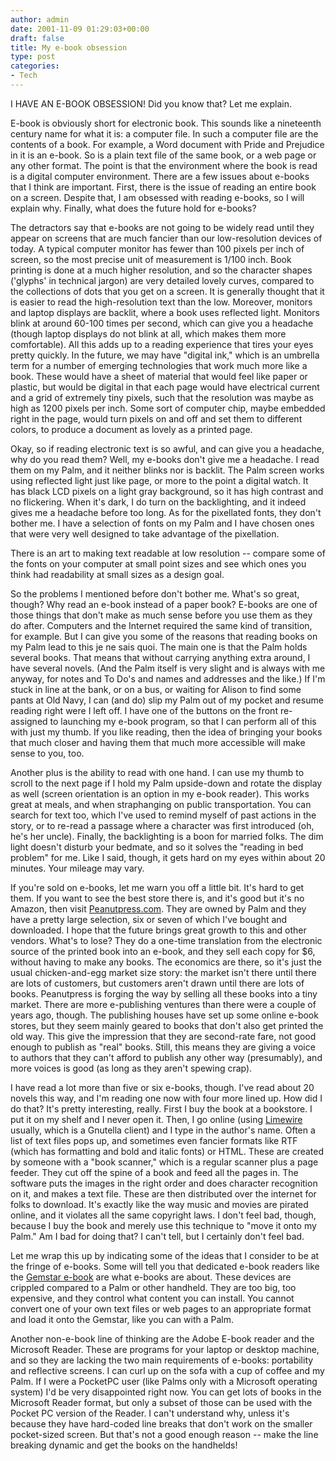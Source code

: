 ```yaml
---
author: admin
date: 2001-11-09 01:29:03+00:00
draft: false
title: My e-book obsession
type: post
categories:
- Tech
---
```



<!-- more -->
I HAVE AN E-BOOK OBSESSION! Did you know that? Let me explain.

E-book is obviously short for electronic book. This sounds like a nineteenth century name for what it is: a computer file. In such a computer file are the contents of a book. For example, a Word document with Pride and Prejudice in it is an e-book. So is a plain text file of the same book, or a web page or any other format. The point is that the environment where the book is read is a digital computer environment. There are a few issues about e-books that I think are important. First, there is the issue of reading an entire book on a screen. Despite that, I am obsessed with reading e-books, so I will explain why. Finally, what does the future hold for e-books?

The detractors say that e-books are not going to be widely read until they appear on screens that are much fancier than our low-resolution devices of today. A typical computer monitor has fewer than 100 pixels per inch of screen, so the most precise unit of measurement is 1/100 inch. Book printing is done at a much higher resolution, and so the character shapes ('glyphs' in technical jargon) are very detailed lovely curves, compared to the collections of dots that you get on a screen. It is generally thought that it is easier to read the high-resolution text than the low. Moreover, monitors and laptop displays are backlit, where a book uses reflected light. Monitors blink at around 60-100 times per second, which can give you a headache (though laptop displays do not blink at all, which makes them more comfortable). All this adds up to a reading experience that tires your eyes pretty quickly. In the future, we may have "digital ink," which is an umbrella term for a number of emerging technologies that work much more like a book. These would have a sheet of material that would feel like paper or plastic, but would be digital in that each page would have electrical current and a grid of extremely tiny pixels, such that the resolution was maybe as high as 1200 pixels per inch. Some sort of computer chip, maybe embedded right in the page, would turn pixels on and off and set them to different colors, to produce a document as lovely as a printed page.

Okay, so if reading electronic text is so awful, and can give you a headache, why do you read them? Well, my e-books don't give me a headache. I read them on my Palm, and it neither blinks nor is backlit. The Palm screen works using reflected light just like page, or more to the point a digital watch. It has black LCD pixels on a light gray background, so it has high contrast and no flickering. When it's dark, I do turn on the backlighting, and it indeed gives me a headache before too long. As for the pixellated fonts, they don't bother me. I have a selection of fonts on my Palm and I have chosen ones that were very well designed to take advantage of the pixellation. 

There is an art to making text readable at low resolution -- compare some of the fonts on your computer at small point sizes and see which ones you think had readability at small sizes as a design goal.

So the problems I mentioned before don't bother me. What's so great, though? Why read an e-book instead of a paper book? E-books are one of those things that don't make as much sense before you use them as they do after. Computers and the Internet required the same kind of transition, for example. But I can give you some of the reasons that reading books on my Palm lead to this je ne sais quoi. The main one is that the Palm holds several books. That means that without carrying anything extra around, I have several novels. (And the Palm itself is very slight and is always with me anyway, for notes and To Do's and names and addresses and the like.) If I'm stuck in line at the bank, or on a bus, or waiting for Alison to find some pants at Old Navy, I can (and do) slip my Palm out of my pocket and resume reading right were I left off. I have one of the buttons on the front re-assigned to launching my e-book program, so that I can perform all of this with just my thumb. If you like reading, then the idea of bringing your books that much closer and having them that much more accessible will make sense to you, too.

Another plus is the ability to read with one hand. I can use my thumb to scroll to the next page if I hold my Palm upside-down and rotate the display as well (screen orientation is an option in my e-book reader). This works great at meals, and when straphanging on public transportation. You can search for text too, which I've used to remind myself of past actions in the story, or to re-read a passage where a character was first introduced (oh, he's her uncle). Finally, the backlighting is a boon for married folks. The dim light doesn't disturb your bedmate, and so it solves the "reading in bed problem" for me. Like I said, though, it gets hard on my eyes within about 20 minutes. Your mileage may vary.

If you're sold on e-books, let me warn you off a little bit. It's hard to get them. If you want to see the best store there is, and it's good but it's no Amazon, then visit [Peanutpress.com](http://www.peanutpress.com). They are owned by Palm and they have a pretty large selection, six or seven of which I've bought and downloaded. I hope that the future brings great growth to this and other vendors. What's to lose? They do a one-time translation from the electronic source of the printed book into an e-book, and they sell each copy for $6, without having to make any books. The economics are there, so it's just the usual chicken-and-egg market size story: the market isn't there until there are lots of customers, but customers aren't drawn until there are lots of books. Peanutpress is forging the way by selling all these books into a tiny market. There are more e-publishing ventures than there were a couple of years ago, though. The publishing houses have set up some online e-book stores, but they seem mainly geared to books that don't also get printed the old way. This give the impression that they are second-rate fare, not good enough to publish as "real" books. Still, this means they are giving a voice to authors that they can't afford to publish any other way (presumably), and more voices is good (as long as they aren't spewing crap).

I have read a lot more than five or six e-books, though. I've read about 20 novels this way, and I'm reading one now with four more lined up. How did I do that? It's pretty interesting, really. First I buy the book at a bookstore. I put it on my shelf and I never open it. Then, I go online (using [Limewire](http://www.limewire.com) usually, which is a Gnutella client) and I type in the author's name. Often a list of text files pops up, and sometimes even fancier formats like RTF (which has formatting and bold and italic fonts) or HTML. These are created by someone with a "book scanner," which is a regular scanner plus a page feeder. They cut off the spine of a book and feed all the pages in. The software puts the images in the right order and does character recognition on it, and makes a text file. These are then distributed over the internet for folks to download. It's exactly like the way music and movies are pirated online, and it violates all the same copyright laws. I don't feel bad, though, because I buy the book and merely use this technique to "move it onto my Palm." Am I bad for doing that? I can't tell, but I certainly don't feel bad.

Let me wrap this up by indicating some of the ideas that I consider to be at the fringe of e-books. Some will tell you that dedicated e-book readers like the [Gemstar e-book](http://www.gemstar-ebook.com/) are what e-books are about. These devices are crippled compared to a Palm or other handheld. They are too big, too expensive, and they control what content you can install. You cannot convert one of your own text files or web pages to an appropriate format and load it onto the Gemstar, like you can with a Palm. 

Another non-e-book line of thinking are the Adobe E-book reader and the Microsoft Reader. These are programs for your laptop or desktop machine, and so they are lacking the two main requirements of e-books: portability and reflective screens. I can curl up on the sofa with a cup of coffee and my Palm. If I were a PocketPC user (like Palms only with a Microsoft operating system) I'd be very disappointed right now. You can get lots of books in the Microsoft Reader format, but only a subset of those can be used with the Pocket PC version of the Reader. I can't understand why, unless it's because they have hard-coded line breaks that don't work on the smaller pocket-sized screen. But that's not a good enough reason -- make the line breaking dynamic and get the books on the handhelds!

